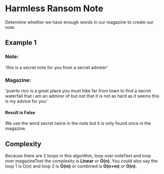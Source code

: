 # Harmless Ransom Note
Determine whether we have enough words in our magazine to create our note.

## Example 1
### Note:
'this is a secret note for you from a secret admirer'

### Magazine:
'puerto rico is a great place you must hike far from town to find a secret waterfall that i am an admirer of but not that it is not as hard as it seems this is my advice for you'

#### Result is False
We use the word secret twice in the note but it is only found once in the magazine.

## Complexity
Because there are 2 loops in this algorithm, loop over noteText and loop over magazineText the complexity is **Linear** or **O(n)**. You could also say the loop 1 is O(n) and loop 2 is **O(m)** or combined is **O(n+m)** or **O(n)**.